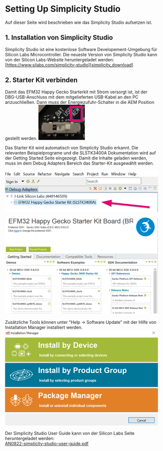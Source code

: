 # Setting Up Simplicity Studio

Auf dieser Seite wird beschrieben wie das Simplicity Studio aufsetzen ist.

## 1. Installation von Simplicity Studio
Simplicity Studio ist eine kostenlose Software Developement-Umgebung für Silicon Labs Microcontroller. Die neueste Version von Simplicity Studio kann von der Silicon Labs-Website heruntergeladet werden: [https://www.silabs.com/simplicity-studio][simplicity_download]


## 2. Starter Kit verbinden
Damit das EFM32 Happy Gecko Starterkit mit Strom versorgt ist, ist der DBG-USB-Anschluss mit dem mitgelieferten USB-Kabel an den PC anzuschließen. Dann muss der Energiezufuhr-Schalter in die AEM Position gestellt werden. ![AEM][AEMimg]

Das Starter Kit wird automatisch von Simplicity Studio erkannt.
Die relevanten Beispielprograme und die SLSTK3400A Dokumentation wird auf der Getting Started Seite eingezeigt. Damit die Inhalte geladen werden, muss im dem Debug Adapters Bereich das Starter-Kit ausgewählt werden.

![DebugAdapter-Bereich][DebugAdapterImg]

![Getting Startet][GettingStartet]
</br></br>Zusätzliche Tools können unter "Help -> Software Update" mit der Hilfe von Installation Manager installiert werden.  
![](../pics/InstallationManager.png ':size=50%')

Der Simplicity Studio User Guide kann von der Silicon Labs Seite heruntergeladet werden:</br>
[AN0822-simplicity-studio-user-guide.pdf][simplicity_ug]



[simplicity_download]: https://www.silabs.com/products/development-tools/software/simplicity-studio
[simplicity_ug]: https://www.silabs.com/documents/public/application-notes/AN0822-simplicity-studio-user-guide.pdf

[DebugAdapterImg]: ../pics/Launcher_DebugAdapter.png
[GettingStartet]: ../pics/Launcher_GettingStartet.png
[AEMimg]: ../pics/aem.png
[InstallMgr]: ../pics/InstallationManager.png 
